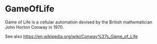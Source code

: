 # GameOfLife
Game of Life is a cellular automation devised by the British mathematician John Horton Conway in 1970.

See also
https://en.wikipedia.org/wiki/Conway%27s_Game_of_Life
